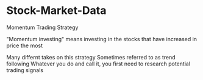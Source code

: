 # Stock-Market-Data
Momentum Trading Strategy

"Momentum investing" means investing in the stocks that have increased in price the most

Many differnt takes on this strategy
Sometimes referred to as trend following
Whatever you do and call it, you first need to research potential trading signals
